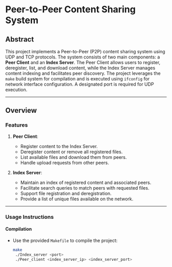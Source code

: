 # Peer-to-Peer Content Sharing System

## Abstract
This project implements a Peer-to-Peer (P2P) content sharing system using UDP and TCP protocols. The system consists of two main components: a **Peer Client** and an **Index Server**. The Peer Client allows users to register, deregister, list, and download content, while the Index Server manages content indexing and facilitates peer discovery. The project leverages the `make` build system for compilation and is executed using `ifconfig` for network interface configuration. A designated port is required for UDP execution.

---

## Overview

### Features
1. **Peer Client**:
   - Register content to the Index Server.
   - Deregister content or remove all registered files.
   - List available files and download them from peers.
   - Handle upload requests from other peers.

2. **Index Server**:
   - Maintain an index of registered content and associated peers.
   - Facilitate search queries to match peers with requested files.
   - Support file registration and deregistration.
   - Provide a list of unique files available on the network.

---

### Usage Instructions

#### Compilation
- Use the provided `Makefile` to compile the project:
  ```bash
  make
   ./Index_server <port>
   ./Peer_client <index_server_ip> <index_server_port>
